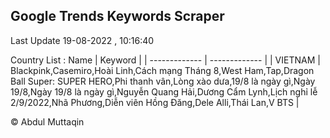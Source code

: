 

## Google Trends Keywords Scraper 
 
Last Update 19-08-2022 , 10:16:40

Country List :
 Name  | Keyword |
| ------------- | ------------- |
| VIETNAM | Blackpink,Casemiro,Hoài Linh,Cách mạng Tháng 8,West Ham,Tap,Dragon Ball Super: SUPER HERO,Phi thanh vân,Lòng xào dưa,19/8 là ngày gì,Ngày 19/8,Ngày 19/8 là ngày gì,Nguyễn Quang Hải,Dương Cẩm Lynh,Lịch nghỉ lễ 2/9/2022,Nhã Phương,Diễn viên Hồng Đăng,Dele Alli,Thái Lan,V BTS |



© Abdul Muttaqin 
